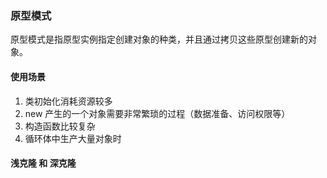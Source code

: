  ### 原型模式
 原型模式是指原型实例指定创建对象的种类，并且通过拷贝这些原型创建新的对象。
 
 #### 使用场景
 
 1. 类初始化消耗资源较多
 2. new 产生的一个对象需要非常繁琐的过程（数据准备、访问权限等）
 3. 构造函数比较复杂
 4. 循环体中生产大量对象时
 
 #### 浅克隆 和 深克隆
 